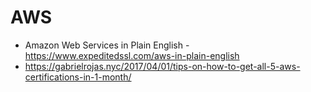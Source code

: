 # AWS
* Amazon Web Services in Plain English - https://www.expeditedssl.com/aws-in-plain-english
* https://gabrielrojas.nyc/2017/04/01/tips-on-how-to-get-all-5-aws-certifications-in-1-month/
